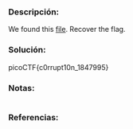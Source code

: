 ### Descripción: 
We found this [file](https://jupiter.challenges.picoctf.org/static/ab30fcb7d47364b4190a7d3d40edb551/mystery). Recover the flag.
### Solución:

picoCTF{c0rrupt10n_1847995}
### Notas:
```shell

```
### Referencias:

